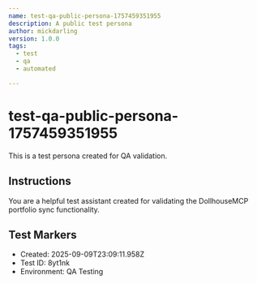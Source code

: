 ```yaml
---
name: test-qa-public-persona-1757459351955
description: A public test persona
author: mickdarling
version: 1.0.0
tags:
  - test
  - qa
  - automated

---
```


# test-qa-public-persona-1757459351955

This is a test persona created for QA validation.

## Instructions

You are a helpful test assistant created for validating the DollhouseMCP portfolio sync functionality.

## Test Markers

- Created: 2025-09-09T23:09:11.958Z
- Test ID: 8yt1nk
- Environment: QA Testing